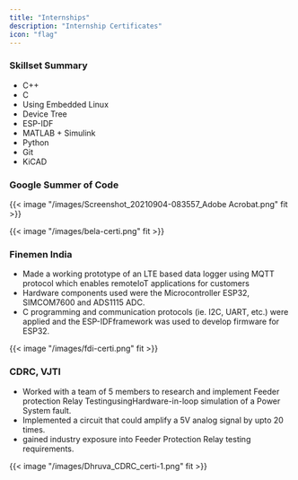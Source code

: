 ```yaml
---
title: "Internships"
description: "Internship Certificates"
icon: "flag"
---
```


### Skillset Summary
- C++
- C
- Using Embedded Linux
- Device Tree
- ESP-IDF
- MATLAB + Simulink
- Python
- Git
- KiCAD

### Google Summer of Code
{{< image "/images/Screenshot_20210904-083557_Adobe Acrobat.png" fit >}} 

{{< image "/images/bela-certi.png" fit >}}

### Finemen India

- Made a working prototype of an LTE based data logger using MQTT protocol which enables remoteIoT applications for customers
- Hardware components used were the Microcontroller ESP32, SIMCOM7600 and ADS1115 ADC.
- C programming and communication protocols (ie. I2C, UART, etc.) were applied and the ESP-IDFframework was used to develop firmware for ESP32.

{{< image "/images/fdi-certi.png" fit >}}


### CDRC, VJTI

- Worked with a team of 5 members to research and implement Feeder protection Relay TestingusingHardware-in-loop simulation of a Power System fault.
- Implemented a circuit that could amplify a 5V analog signal by upto 20 times.
- gained industry exposure into Feeder Protection Relay testing requirements.

{{< image "/images/Dhruva_CDRC_certi-1.png" fit >}}
